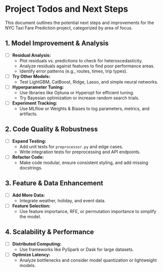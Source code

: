 # Project Todos and Next Steps

This document outlines the potential next steps and improvements for the NYC Taxi Fare Prediction project, categorized by area of focus.

## 1. Model Improvement & Analysis

- [ ] **Residual Analysis:**
  - Plot residuals vs. predictions to check for heteroscedasticity.
  - Analyze residuals against features to find poor performance areas.
  - Identify error patterns (e.g., routes, times, trip types).
- [ ] **Try Other Models:**
  - Test LightGBM, CatBoost, Ridge, Lasso, and simple neural networks.
- [ ] **Hyperparameter Tuning:**
  - Use libraries like Optuna or Hyperopt for efficient tuning.
  - Try Bayesian optimization or increase random search trials.
- [ ] **Experiment Tracking:**
  - Use MLflow or Weights & Biases to log parameters, metrics, and artifacts.

## 2. Code Quality & Robustness

- [ ] **Expand Testing:**
  - Add unit tests for `preprocessor.py` and edge cases.
  - Write integration tests for preprocessing and API endpoints.
- [ ] **Refactor Code:**
  - Make code modular, ensure consistent styling, and add missing docstrings.

## 3. Feature & Data Enhancement

- [ ] **Add More Data:**
  - Integrate weather, holiday, and event data.
- [ ] **Feature Selection:**
  - Use feature importance, RFE, or permutation importance to simplify the model.

## 4. Scalability & Performance

- [ ] **Distributed Computing:**
  - Use frameworks like PySpark or Dask for large datasets.
- [ ] **Optimize Latency:**
  - Analyze bottlenecks and consider model quantization or lightweight models.